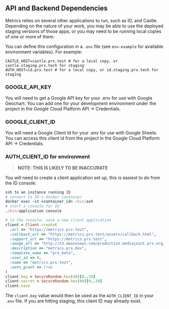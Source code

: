 
## API and Backend Dependencies

Metrics relies on several other applications to run, such as ID, and Castle. Depending on the nature of your work, you may be able to use the deployed staging versions of those apps, or you may need to be running local copies of one or more of them.

You can define this configuration in a `.env` file (see `env-example` for available environment variables). For example:

```
CASTLE_HOST=castle.prx.test # for a local copy, or castle.staging.prx.tech for staging
AUTH_HOST=id.prx.test # for a local copy, or id.staging.prx.tech for staging
```

### GOOGLE_API_KEY

You will need to get a Google API key for your .env for use with Google Geochart.
You can add one for your development environment under the project in the Google Cloud Platform API -> Credentials.

### GOOGLE_CLIENT_ID

You will need a Google Client Id for your .env for use with Google Sheets.
You can access this client id from the project in the Google Cloud Platform API -> Credentials.


### AUTH_CLIENT_ID for environment

> **NOTE: THIS IS LIKELY TO BE INACCURATE**

You will need to create a client application set up, this is easiest to do from the ID console:

``` ruby
ssh to an instance running ID
# connect to ID's docker container
docker exec -it <container_id> /bin/ash
# start a console for ID
./bin/application console

# in the console, save a new client application
client = Client.create(
  :url => "https://metrics.prx.test",
  :callback_url => "https://metrics.prx.test/assets/callback.html",
  :support_url => "https://metrics.prx.test",
  :image_url => "http://s3.amazonaws.com/production.mediajoint.prx.org/public/comatose_files/4625/prx-logo_large.png",
  :description => "metrics.prx.dev",
  :template_name => "prx_beta",
  :user_id => 8,
  :name => "metrics.prx.test",
  :auto_grant => true
)
client.key = SecureRandom.hex(40)[0..39]
client.secret = SecureRandom.hex(40)[0..39]
client.save
```

The `client.key` value would then be used as the `AUTH_CLIENT_ID` in your `.env` file. If you are hitting staging, this client ID may already exist.
